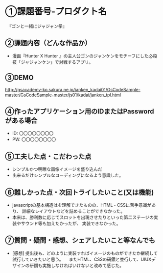 # ①課題番号-プロダクト名

　『ゴンと一緒にジャジャン拳』

## ②課題内容（どんな作品か）

- 漫画『Hunter X Hunter 』の主人公ゴンのジャンケンをモチーフにした必殺技「ジャジャンケン」で対戦するアプリ。

## ③DEMO

http://gsacademy-ko.sakura.ne.jp/janken_kadai01/GsCodeSample-master/GsCodeSample-master/js01/kadai/janken_tpl.html

## ④作ったアプリケーション用のIDまたはPasswordがある場合

- ID: 〇〇〇〇〇〇〇〇
- PW: 〇〇〇〇〇〇〇〇

## ⑤工夫した点・こだわった点

- シンプルかつ明瞭な画像イメージを盛り込んだ
- 出来るだけシンプルなコーディングになるよう意識した。

## ⑥難しかった点・次回トライしたいこと(又は機能)

- javascriptの基本構造はを理解できたものの、HTML・CSSに苦手意識があり、
  詳細なレイアウトなどを詰めることができなかった。
- 本来は、勝利数に応じてスロットを出現させたりといった第二ステージの実装やサウンド等も加えたかったが、
実装できなかった。

## ⑦質問・疑問・感想、シェアしたいこと等なんでも
- [感想]
  提出後も、どのように実装すればイメージのものができたか継続して試行していきたいと思う。
　またHTML、CSSの研鑽と並行して、UIUXデザインの研鑽も実施しなければいけないと改めて感じた。

